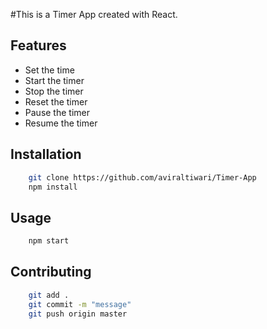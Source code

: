 
#This is a Timer App created with React.

## Features
- Set the time
- Start the timer
- Stop the timer
- Reset the timer
- Pause the timer
- Resume the timer

## Installation
```bash
    git clone https://github.com/aviraltiwari/Timer-App
    npm install
```

## Usage
```bash
    npm start
```

## Contributing
```bash
    git add .
    git commit -m "message"
    git push origin master
```